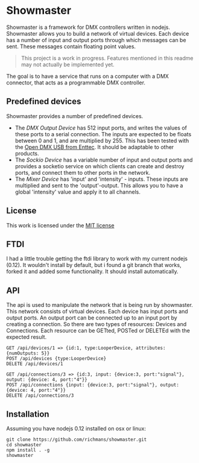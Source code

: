 # Showmaster
Showmaster is a framework for DMX controllers written in nodejs. Showmaster allows you to build a network of virtual devices. Each device has a number of input and output ports through which messages can be sent. These messages contain floating point values.

> This project is a work in progress. Features mentioned in this readme may not actually be implemented yet.

The goal is to have a service that runs on a computer with a DMX connector, that acts as a programmable DMX controller. 

## Predefined devices
Showmaster provides a number of predefined devices. 

* The *DMX Output Device* has 512 input ports, and writes the values of these ports to a serial connection. The inputs are expected to be floats between 0 and 1, and are multiplied by 255. This has been tested with the [Open DMX USB from Enttec](https://www.enttec.com/?main_menu=Products&pn=70303). It should be adaptable to other products.
* The *Sockio Device* has a variable number of input and output ports and provides a socketio service on which clients can create and destroy ports, and connect them to other ports in the network.
* The *Mixer Device* has 'input' and 'intensity' - inputs. These inputs are multiplied and sent to the 'output'-output. This allows you to have a global 'intensity' value and apply it to all channels.


## License
This work is licensed under the [MIT license](https://tldrlegal.com/license/mit-license)

## FTDI
I had a little trouble getting the ftdi library to work with my current nodejs (0.12). It wouldn't install by default, but i found a git branch that works, forked it and added some functionality. It should install automatically.


## API
The api is used to manipulate the network that is being run by showmaster. This network consists of virtual devices. Each device has input ports and output ports. An output port can be connected up to an input port by creating a connection. So there are two types of resources: Devices and Connections. Each resource can be GETted, POSTed or DELETEd with the expected result.

    GET /api/devices/1 => {id:1, type:LooperDevice, attributes: {numOutputs: 5}}
    POST /api/devices {type:LooperDevice}
    DELETE /api/devices/1
    
    GET /api/connections/3 => {id:3, input: {device:3, port:"signal"}, output: {device: 4, port:"4"}}
    POST /api/connections {input: {device:3, port:"signal"}, output: {device: 4, port:"4"}}
    DELETE /api/connections/3

## Installation
Assuming you have nodejs 0.12 installed on osx or linux:

    git clone https://github.com/richmans/showmaster.git
    cd showmaster
    npm install . -g
    showmaster
